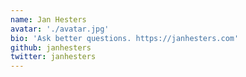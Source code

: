 ```yaml
---
name: Jan Hesters
avatar: './avatar.jpg'
bio: 'Ask better questions. https://janhesters.com'
github: janhesters
twitter: janhesters
---
```

